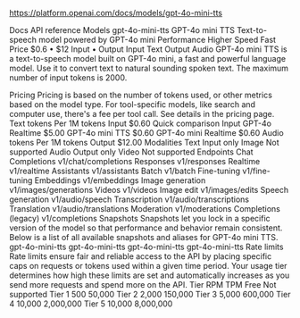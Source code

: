 https://platform.openai.com/docs/models/gpt-4o-mini-tts

Docs
API reference
Models
gpt-4o-mini-tts
GPT-4o mini TTS
Text-to-speech model powered by GPT-4o mini
Performance
Higher
Speed
Fast
Price
$0.6
•
$12
Input
•
Output
Input
Text
Output
Audio
GPT-4o mini TTS is a text-to-speech model built on GPT-4o mini, a fast and powerful language model. Use it to convert text to natural sounding spoken text. The maximum number of input tokens is 2000.

Pricing
Pricing is based on the number of tokens used, or other metrics based on the model type. For tool-specific models, like search and computer use, there's a fee per tool call. See details in the pricing page.
Text tokens
Per 1M tokens
Input
$0.60
Quick comparison
Input
GPT-4o Realtime
$5.00
GPT-4o mini TTS
$0.60
GPT-4o mini Realtime
$0.60
Audio tokens
Per 1M tokens
Output
$12.00
Modalities
Text
Input only
Image
Not supported
Audio
Output only
Video
Not supported
Endpoints
Chat Completions
v1/chat/completions
Responses
v1/responses
Realtime
v1/realtime
Assistants
v1/assistants
Batch
v1/batch
Fine-tuning
v1/fine-tuning
Embeddings
v1/embeddings
Image generation
v1/images/generations
Videos
v1/videos
Image edit
v1/images/edits
Speech generation
v1/audio/speech
Transcription
v1/audio/transcriptions
Translation
v1/audio/translations
Moderation
v1/moderations
Completions (legacy)
v1/completions
Snapshots
Snapshots let you lock in a specific version of the model so that performance and behavior remain consistent. Below is a list of all available snapshots and aliases for GPT-4o mini TTS.
gpt-4o-mini-tts
gpt-4o-mini-tts
gpt-4o-mini-tts
gpt-4o-mini-tts
Rate limits
Rate limits ensure fair and reliable access to the API by placing specific caps on requests or tokens used within a given time period. Your usage tier determines how high these limits are set and automatically increases as you send more requests and spend more on the API.
Tier	RPM	TPM
Free	Not supported
Tier 1	500	50,000
Tier 2	2,000	150,000
Tier 3	5,000	600,000
Tier 4	10,000	2,000,000
Tier 5	10,000	8,000,000
